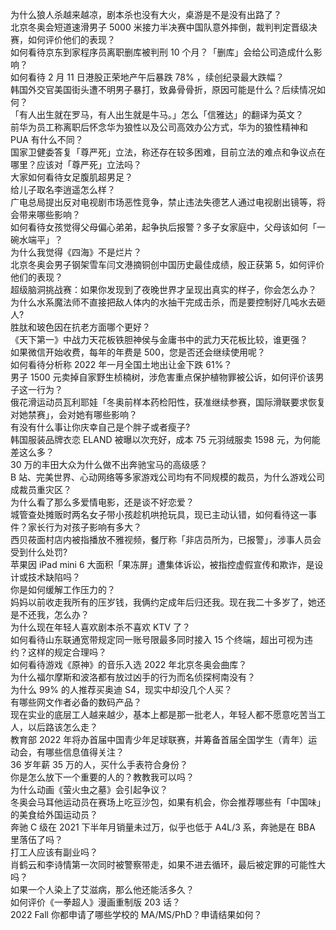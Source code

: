 为什么狼人杀越来越凉，剧本杀也没有大火，桌游是不是没有出路了？  
北京冬奥会短道速滑男子 5000 米接力半决赛中国队意外摔倒，裁判判定晋级决赛，如何评价他们的表现？  
如何看待京东到家程序员离职删库被判刑 10 个月？「删库」会给公司造成什么影响？  
如何看待 2 月 11 日港股正荣地产午后暴跌 78% ，续创纪录最大跌幅？  
韩国外交官美国街头遭不明男子暴打，致鼻骨骨折，原因可能是什么？后续情况如何？  
「有人出生就在罗马，有人出生就是牛马。」怎么「信雅达」的翻译为英文？  
前华为员工称离职后怀念华为狼性以及公司高效办公方式，华为的狼性精神和 PUA 有什么不同？  
国家卫健委答复「尊严死」立法，称还存在较多困难，目前立法的难点和争议点在哪里？应该对「尊严死」立法吗？  
大家如何看待女足腹肌超男足？  
给儿子取名李逍遥怎么样？  
广电总局提出反对电视剧市场恶性竞争，禁止违法失德艺人通过电视剧出镜等，将会带来哪些影响？  
如何看待女孩觉得父母偏心弟弟，起争执后报警？多子女家庭中，父母该如何「一碗水端平」？  
为什么我觉得《四海》不是烂片？  
北京冬奥会男子钢架雪车闫文港摘铜创中国历史最佳成绩，殷正获第 5，如何评价他们的表现？  
超级脑洞挑战赛：如果你发现到了夜晚世界才呈现出真实的样子，你会怎么办？  
为什么水系魔法师不直接把敌人体内的水抽干完成击杀，而是要控制好几吨水去砸人?  
胜肽和玻色因在抗老方面哪个更好？  
《天下第一》中战力天花板铁胆神侯与金庸书中的武力天花板比较，谁更强？  
如果微信开始收费，每年的年费是 500，您是否还会继续使用呢？  
如何看待分析称 2022 年一月全国土地出让金下跌 61%？  
男子 1500 元卖掉自家野生桢楠树，涉危害重点保护植物罪被公诉，如何评价该男子这一行为？  
俄花滑运动员瓦利耶娃「冬奥前样本药检阳性，获准继续参赛，国际滑联要求恢复对她禁赛」，会对她有哪些影响？  
有没有什么事让你庆幸自己是个胖子或者瘦子?  
韩国服装品牌衣恋 ELAND 被曝以次充好，成本 75 元羽绒服卖 1598 元，为何能差这么多？  
30 万的丰田大众为什么做不出奔驰宝马的高级感？  
B 站、完美世界、心动网络等多家游戏公司均有不同规模的裁员，为什么游戏公司成裁员重灾区？  
为什么看了那么多爱情电影，还是谈不好恋爱？  
城管查处摊贩时两名女子带小孩趁机哄抢玩具，现已主动认错，如何看待这一事件？家长行为对孩子影响有多大？  
西贝莜面村店内被指播放不雅视频，餐厅称「非店员所为，已报警」，涉事人员会受到什么处罚?  
苹果因 iPad mini 6 大面积「果冻屏」遭集体诉讼，被指控虚假宣传和欺诈，是设计或技术缺陷吗？  
你是如何缓解工作压力的？  
妈妈以前收走我所有的压岁钱，我俩约定成年后归还我。现在我二十多岁了，她还是不还我，怎么办？  
为什么现在年轻人喜欢剧本杀不喜欢 KTV 了？  
如何看待山东联通宽带规定同一账号限最多同时接入 15 个终端，超出可视为违约？这样的规定合理吗？  
如何看待游戏《原神》的音乐入选 2022 年北京冬奥会曲库？  
为什么福尔摩斯和波洛都有放过凶手的行为而名侦探柯南没有？  
为什么 99% 的人推荐买奥迪 S4，现实中却没几个人买？  
有哪些网文作者必备的数码产品？  
现在实业的底层工人越来越少，基本上都是那一批老人，年轻人都不愿意吃苦当工人，以后路该怎么走？  
教育部 2022 年将办首届中国青少年足球联赛，并筹备首届全国学生（青年）运动会，有哪些信息值得关注？  
36 岁年薪 35 万的人，买什么手表符合身份？  
你是怎么放下一个重要的人的？教教我可以吗？  
为什么动画《萤火虫之墓》会引起争议？  
冬奥会马耳他运动员在赛场上吃豆沙包，如果有机会，你会推荐哪些有「中国味」的美食给外国运动员？  
奔驰 C 级在 2021 下半年月销量未过万，似乎也低于 A4L/3 系，奔驰是在 BBA 里落伍了吗？  
打工人应该有副业吗？  
肖鹤云和李诗情第一次同时被警察带走，如果不进去循环，最后被定罪的可能性大吗？  
如果一个人染上了艾滋病，那么他还能活多久？  
如何评价《一拳超人》漫画重制版 203 话？  
2022 Fall 你都申请了哪些学校的 MA/MS/PhD？申请结果如何？  
